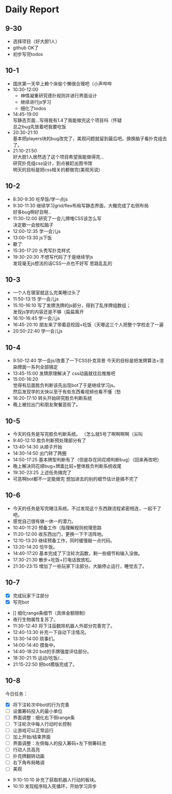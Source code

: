 # Daily Report   
   
## 9-30    
- 选择项目（好大胆1人）
- github OK了
- 初步写完todos
   
## 10-1 
- 国庆第一天早上赖个床偷个懒很合理吧（小声哔哔
- 10:30-12:00 
  - 神情凝重研究德扑规则并进行界面设计  
  - 继续进行js学习   
  - 细化了todos  
- 14:45-19:00  
    写静态页面...写得我有1.4了我能做完这个项目吗（怀疑   
    总之bug先放着吧我要吃饭
- 20:30-21:10  
    基本把players块的bug改完了，美观问题就留到最后吧。换换脑子看扑克组去了。   
- 21:10-21:50   
    好大胆1人居然选了这个项目希望我能做得完...   
    研究扑克组css设计，到点被赶出图书馆  
    明天的目标是把css相关的都做完(美观另说)  
    
## 10-2  
- 8:30-9:30   吃早饭/学一点js
- 9:30-11:30   继续学习grid/flex布局写静态界面，大概完成了右侧布局   
    好多bug啊好丑啊..
- 11:30-12:00   研究了一会儿牌堆CSS该怎么写   
    决定歇一会放松脑子   
- 12:00-12:35  学一会儿js
- 13:00-13:30  js下饭
- 歇了
- 15:30-17:20  头秃写扑克样式
- 19:30-20:30  不想写代码了于是继续学js   
    发现毫无js想法的话CSS一点也不好写 思路乱乱的

## 10-3  
- 一个人在寝室就这么完美睡过头了
- 11:50-13:15  学一会儿js
- 15:10-16:10  写了发牌洗牌的js部分，得到了乱序牌组数组；  
    发现js学的内容还是不够（扁扁离开
- 16:10-16:45  学一会儿js
- 16:45-20:10  朋友来了带着逛校园+吃饭（天哪这三个人把整个学校走了一遍  
- 20:50-22:40  学一会儿js

## 10-4
- 9:50-12:40  学一会js/改善了一下CSS扑克背景
    今天的目标是把发牌算法+渲染牌面一系列全部搞定
- 13:45-15:00  发牌原理解决了 css动画就往后推推吧
- 15:00-16:20   
    觉得有后面胜负判断该先出现bot了于是继续学习js。  
    然后发现学的太快以至于有些东西看视频也看不懂（愁   
- 16:20-17:10   转头开始研究胜负判断系统
- 晚上被拉出门和朋友聚餐逛街了。

## 10-5
- 今天的任务是写完胜负判断系统。 （怎么就5号了啊啊啊啊（尖叫
- 9:40-12:10  胜负判断预处理部分有了
- 13:40-14:30  从顺子开始
- 14:30-14:50  出门转了两圈
- 14:50-17:25  基本牌型判断有了（但是存在同花顺判断bug）（回来再改吧）
- 晚上解决同花顺bug+牌面比较+整体胜负判断系统收尾
- 19:30-23:25  上述任务搞完了
- 可恶啊bot都不一定能做完 想加进去的别的细节估计是搞不完了  

## 10-6
- 今天的任务是写完赌注系统。不过发现这个东西跟流程紧密相连，一起干了吧。
- 感觉自己很有做一休一的潜力。
- 10:40-11:20  预备工作（指理解规则梳理思路
- 11:20-12:00  收东西出门，更换一下干活阵地。
- 12:10-13:20  继续预备工作，同时缓慢敲一点代码。
- 13:20-14:20  恰午饭。
- 14:40-17:20  基本完成了下注轮次函数，剩一些细节和输入没做。
- 17:30-21:30  散步+吃饭+打电话放放松。
- 21:30-23:15  增加了一些玩家下注部分。大脑停止运行，睡觉去了。

## 10-7
- [x] 完成玩家下注部分
- [x] 写完bot
- [] 细化range条细节（具体金额限制）
- 夜行生物属性复苏了。
- 11:30-12:40  将下注函数除机器人外部分完善完了。
- 12:40-13:30  补充一下自动下注情况。
- 13:30-14:00  琐事们。
- 14:00-14:40  摸鱼中。
- 14:40-18:20  bot的手牌强度评估部分。
- 18:30-21:15  运动/吃饭/...
- 21:15-22:50  把bot模版完成了。

## 10-8
今日任务：
- [x] 将下注轮次中bot的行为完善
- [ ] 设置筹码投入的最小单位
- [ ] 界面调整：细化右下侧range条
- [ ] 下注轮次中每人行动时长控制
- [ ] 让游戏可以正常运行
- [ ] 加上开始/结束界面
- [ ] 界面调整：左侧每人的投入筹码+左下侧筹码池
- [ ] 行动人员高亮
- [ ] 扑克牌翻转动画
- [ ] 右下角布局略调
- [ ] 美观
- 9:10-10:10  补充了获取机器人行动的板块。
- 10:10  发现程序陷入死循环，开始学习异步